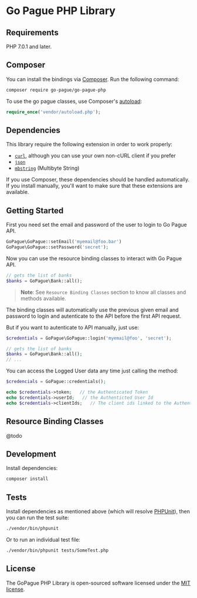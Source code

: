 # Go Pague PHP Library

## Requirements

PHP 7.0.1 and later.

## Composer

You can install the bindings via [Composer](http://getcomposer.org/). Run the following command:

```bash
composer require go-pague/go-pague-php
```

To use the go pague classes, use Composer's [autoload](https://getcomposer.org/doc/00-intro.md#autoloading):

```php
require_once('vendor/autoload.php');
```

## Dependencies

This library require the following extension in order to work properly:

- [`curl`](https://secure.php.net/manual/en/book.curl.php), although you can use your own non-cURL client if you prefer
- [`json`](https://secure.php.net/manual/en/book.json.php)
- [`mbstring`](https://secure.php.net/manual/en/book.mbstring.php) (Multibyte String)

If you use Composer, these dependencies should be handled automatically. If you install manually, you'll want to make sure that these extensions are available.

## Getting Started

First you need set the email and password of the user to login to Go Pague API.

```php
GoPague\GoPague::setEmail('myemail@foo.bar')
GoPague\GoPague::setPassword('secret');
```

Now you can use the resource binding classes to interact with Go Pague API.

```php
// gets the list of banks
$banks = GoPague\Bank::all();
```

> **Note**: See `Resource Binding Classes` section to know all classes and methods available.

The binding classes will automatically use the previous given email and password to login
and autenticate to the API before the first API request.

But if you want to autenticate to API manually, just use:

```php
$credentials = GoPague\GoPague::login('myemail@foo', 'secret');

// gets the list of banks
$banks = GoPague\Bank::all();
// ...
```

You can access the Logged User data any time just calling the method:

```php
$credencials = GoPague::credentials();

echo $credentials->token;   // the Authenticated Token
echo $credentials->userId;   // the Authenticted User Id
echo $credentials->clientIds;   // The client ids linked to the Authenticted User
```

## Resource Binding Classes

@todo

## Development

Install dependencies:

``` bash
composer install
```

## Tests

Install dependencies as mentioned above (which will resolve [PHPUnit](http://packagist.org/packages/phpunit/phpunit)), then you can run the test suite:

```bash
./vendor/bin/phpunit
```

Or to run an individual test file:

```bash
./vendor/bin/phpunit tests/SomeTest.php
```

## License

The GoPague PHP Library is open-sourced software licensed under the [MIT license](http://opensource.org/licenses/MIT).
